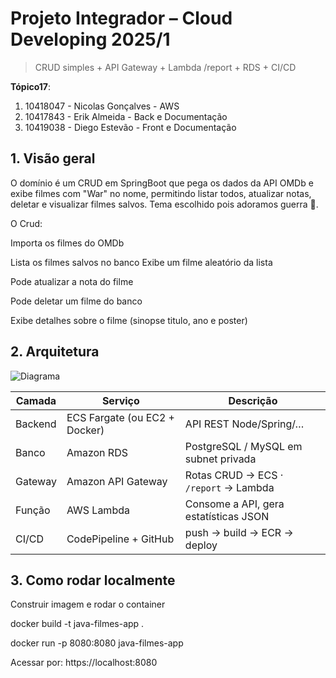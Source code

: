 # Projeto Integrador – Cloud Developing 2025/1

> CRUD simples + API Gateway + Lambda /report + RDS + CI/CD

**Tópico17**:

1. 10418047 - Nicolas Gonçalves - AWS
2. 10417843 - Erik Almeida - Back e Documentação
3. 10419038 - Diego Estevão - Front e Documentação


## 1. Visão geral
O domínio é um CRUD em SpringBoot que pega os dados da API OMDb e exibe filmes com "War" no nome, permitindo listar todos, atualizar notas, deletar e visualizar filmes salvos. Tema escolhido pois adoramos guerra 🤘.

O Crud: 

Importa os filmes do OMDb

Lista os filmes salvos no banco
Exibe um filme aleatório da lista

Pode atualizar a nota do filme

Pode deletar um filme do banco

Exibe detalhes sobre o filme (sinopse titulo, ano e poster)
## 2. Arquitetura

![Diagrama](docs/arquitetura.png)

| Camada | Serviço | Descrição |
|--------|---------|-----------|
| Backend | ECS Fargate (ou EC2 + Docker) | API REST Node/Spring/… |
| Banco   | Amazon RDS              | PostgreSQL / MySQL em subnet privada |
| Gateway | Amazon API Gateway      | Rotas CRUD → ECS · `/report` → Lambda |
| Função  | AWS Lambda              | Consome a API, gera estatísticas JSON |
| CI/CD   | CodePipeline + GitHub   | push → build → ECR → deploy |

## 3. Como rodar localmente

Construir imagem e rodar o container

docker build -t java-filmes-app .

docker run -p 8080:8080 java-filmes-app

Acessar por: https://localhost:8080
